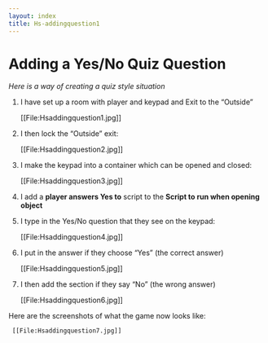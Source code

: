 ```yaml
---
layout: index
title: Hs-addingquestion1
---
```


Adding a Yes/No Quiz Question
=============================

*Here is a way of creating a quiz style situation*

1. I have set up a room with player and keypad and Exit to the “Outside”

     [[File:Hsaddingquestion1.jpg]]

2. I then lock the “Outside” exit:

     [[File:Hsaddingquestion2.jpg]]

3. I make the keypad into a container which can be opened and closed:

     [[File:Hsaddingquestion3.jpg]]

     

4. I add a **player answers Yes to** script to the **Script to run when opening object**

5. I type in the Yes/No question that they see on the keypad:

     [[File:Hsaddingquestion4.jpg]]

6. I put in the answer if they choose “Yes” (the correct answer)

     [[File:Hsaddingquestion5.jpg]]

7. I then add the section if they say “No” (the wrong answer)

     [[File:Hsaddingquestion6.jpg]]

Here are the screenshots of what the game now looks like:

     [[File:Hsaddingquestion7.jpg]]
